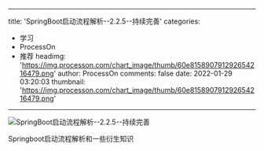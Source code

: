 
---
title: 'SpringBoot启动流程解析--2.2.5--持续完善'
categories: 
 - 学习
 - ProcessOn
 - 推荐
headimg: 'https://img.processon.com/chart_image/thumb/60e815890791292654216479.png'
author: ProcessOn
comments: false
date: 2022-01-29 03:20:03
thumbnail: 'https://img.processon.com/chart_image/thumb/60e815890791292654216479.png'
---

<div>   
<img class="thumb" alt="SpringBoot启动流程解析--2.2.5--持续完善" src="https://img.processon.com/chart_image/thumb/60e815890791292654216479.png" referrerpolicy="no-referrer">
<p>Springboot启动流程解析和一些衍生知识</p>  
</div>
            